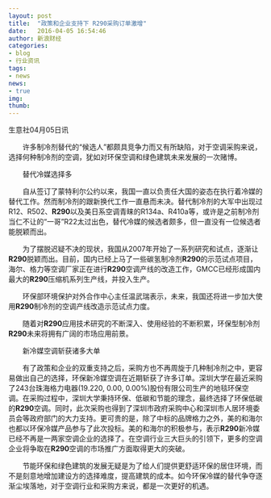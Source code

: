 ```yaml
---
layout: post
title:  "政策和企业支持下 R290采购订单激增"
date:   2016-04-05 16:54:46
author: 新浪财经
categories: 
- blog
- 行业资讯
tags:
- news
news:
- true
img: 
thumb: 
---
```


生意社04月05日讯

　　许多制冷剂替代的“候选人”都颇具竞争力而又有所缺陷，对于空调采购来说，选择何种制冷剂的空调，犹如对环保空调和绿色建筑未来发展的一次赌博。

　　替代冷媒选择多
<!--more-->
　　自从签订了蒙特利尔公约以来，我国一直以负责任大国的姿态在执行着冷媒的替代工作。然而制冷剂的跟新换代工作一直悬而未决。替代制冷剂的大军中出现过R12、R502、**R290**以及美日系空调青睐的R134a、R410a等，或许是之前制冷剂当仁不让的“一哥”R22太过出色，替代冷媒的候选者颇多，但一直没有一位候选者能脱颖而出。

　　为了摆脱迟疑不决的现状，我国从2007年开始了一系列研究和试点，逐渐让**R290**脱颖而出。目前，国内已经上马了一些碳氢制冷剂**R290**的示范试点项目，海尔、格力等空调厂家正在进行**R290**空调产线的改造工作，GMCC已经形成国内最大的**R290**压缩机系列生产线，并投入生产。

　　环保部环境保护对外合作中心主任温武瑞表示，未来，我国还将进一步加大使用**R290**制冷剂的空调产线改造示范试点力度。

　　随着对**R290**应用技术研究的不断深入、使用经验的不断积累，环保型制冷剂**R290**未来将拥有广阔的市场应用前景。

　　新冷媒空调斩获诸多大单

　　有了政策和企业的双重支持之后，采购方也不再周旋于几种制冷剂之中，更容易做出自己的选择，环保新冷媒空调在近期斩获了许多订单。深圳大学在最近采购了243台珠海格力电器(19.220, 0.00, 0.00%)股份有限公司生产的地毯环保空调。在采购过程中，深圳大学秉持环保、低碳和节能的理念，最终选择了环保低碳的**R290**空调。同时，此次采购也得到了深圳市政府采购中心和深圳市人居环境委员会等政府部门的大力支持。更可贵的是，除了中标的品牌格力之外，美的和海尔也都以环保冷媒产品参与了此次投标。美的和海尔的积极参与，表示**R290**新冷媒已经不再是一两家空调企业的选择了。在空调行业三大巨头的引领下，更多的空调企业将争取在**R290**空调的市场推广方面取得更大的突破。

　　节能环保和绿色建筑的发展无疑是为了给人们提供更舒适环保的居住环境，而不是刻意地增加建设方的选择难度，提高建筑的成本。如今环保冷媒的替代争夺逐渐尘埃落地，对于空调行业和采购方来说，都是一次更好的机遇。